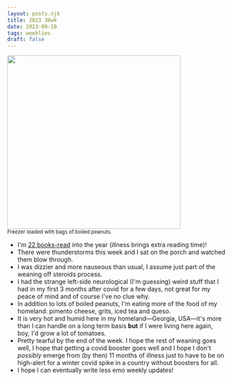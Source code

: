 ```yaml
---
layout: posts.njk
title: 2023 36wk
date: 2023-09-10
tags: weeklies
draft: false
---
```


<section>
	<img width="400px" src="/../assets/imgs/frozenpeanuts.jpeg" style="border: 5px solid var(--secondary)"><br>
	<small class="meta-text">Freezer loaded with bags of boiled peanuts.</small>
</section>

- I'm [22 books-read](/reading) into the year (illness brings extra reading time)!
- There were thunderstorms this week and I sat on the porch and watched them blow through. 
- I was dizzier and more nauseous than usual, I assume just part of the weaning off steroids process. 
- I had the strange left-side neurological (I'm guessing) weird stuff that I had in my first 3 months after covid for a few days, not great for my peace of mind and of course I've no clue why. 
- In addition to lots of boiled peanuts, I'm eating more of the food of my homeland: pimento cheese, grits, iced tea and queso. 
- It is very hot and humid here in my homeland—Georgia, USA—it's more than I can handle on a long term basis **but** if I were living here again, boy, I'd grow a lot of tomatoes. 
- Pretty tearful by the end of the week. I hope the rest of weaning goes well, I hope that getting a covid booster goes well and I hope I don't _possibly_ emerge from (by then) 11 months of illness just to have to be on high-alert for a winter covid spike in a country without boosters for all. 
- I hope I can eventually write less emo weekly updates!